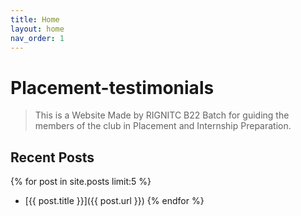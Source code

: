```yaml
---
title: Home
layout: home
nav_order: 1
---
```

# Placement-testimonials
> This is a Website Made by RIGNITC B22 Batch for guiding the members of the club in Placement and Internship Preparation.

## Recent Posts


{% for post in site.posts limit:5 %}
  - [{{ post.title }}]({{ post.url }})
{% endfor %}
